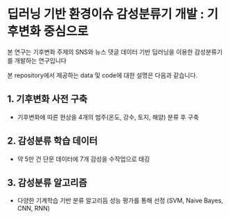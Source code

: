 # 딥러닝 기반 환경이슈 감성분류기 개발 : 기후변화 중심으로
  
  본 연구는 기후변화 주제의 SNS와 뉴스 댓글 데이터 기반 딥러닝을 이용한 감성분류기를 개발하는 연구입니다
  
  본 repository에서 제공하는 data 및 code에 대한 설명은 다음과 같습니다.

## **1. 기후변화 사전 구축**
- 기후변화에 따른 현상을 4개의 범주(온도, 강수, 토지, 해양) 분류 후 구축

## **2. 감성분류 학습 데이터**
- 약 5만 건 단문 데이터에 7개 감성을 수작업으로 태깅 

## **3. 감성분류 알고리즘**
- 다양한 기계학습 기반 분류 알고리듬 성능 평가를 통해 선정 (SVM, Naive Bayes, CNN, RNN)

